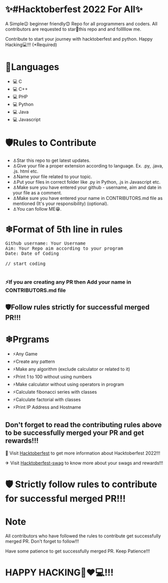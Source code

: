 # ✨#Hacktoberfest 2022 For All✨
A Simple😉 beginner friendly😊 Repo for all programmers and coders. All contributors are requested to star🌟this repo and and folllllow me.

Contribute to start your journey with hacktoberfest and python. Happy Hacking💻!!! (*Required)

# 🌟Languages
- 💻 C
- 💻 C++
- 💻 PHP
- 💻 Python
- 💻 Java
- 💻 Javascript

# 🛡Rules to Contribute
- ⚓Star this repo to get latest updates.
- ⚓Give your file a proper extension according to language. Ex. .py, .java, .js. html etc.
- ⚓Name your file related to your topic.
- ⚓Put your files in correct folder like .py in Python, .js in Javascript etc.
- ⚓Make sure you have entered your github - username, aim and date in your file as a comment.
- ⚓Make sure you have entered your name in CONTRIBUTORS.md file as mentioned (It's your responsibility) (optional).
- ⚓You can follow ME😁.

# ❄Format of 5th line in rules
<pre>Github username: Your Username
Aim: Your Repo aim according to your program
Date: Date of Coding

// start coding

</pre>

### ⚡If you are creating any PR then Add your name in CONTRIBUTORS.md file 

## 🛡Follow rules strictly for successful merged PR!!!

# ❄Prgrams
- ⚡Any Game
- ⚡Create any pattern
- ⚡Make any algorithm (exclude calculator or related to it)
- ⚡Print 1 to 100 without using numbers
- ⚡Make calculator without using operators in program
- ⚡Calculate fibonacci series with classes
- ⚡Calculate factorial with classes
- ⚡Print IP Address and Hostname


## Don't forget to read the contributing rules above to be successfully merged your PR and get rewards!!!

🏹 Visit <a href="hacktoberfest.com" target="_blank">Hacktoberfest</a> to get more information about Hacktoberfest 2022!!!

✈ Visit <a href="https://hacktoberfest-swag.com" target="_blank">Hacktoberfest-swag</a> to know more about your swags and rewards!!!

# 🛡 Strictly follow rules to contribute for successful merged PR!!!

# Note
All contributors who have followed the rules to contribute get successfully merged PR. Don't forget to follow!!! 

Have some patience to get successfully merged PR. Keep Patience!!!

# HAPPY HACKING🤞❤💻!!!

